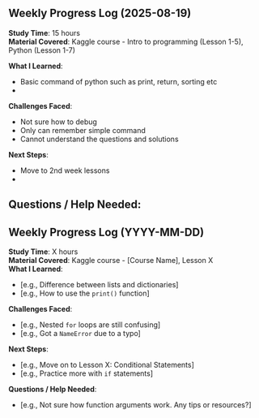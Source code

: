 ## Weekly Progress Log (2025-08-19)

**Study Time**: 15 hours  
**Material Covered**: Kaggle course - Intro to programming (Lesson 1-5), Python (Lesson 1-7)
                      
**What I Learned**:
- Basic command of python such as print, return, sorting etc
- 

**Challenges Faced**:
- Not sure how to debug
- Only can remember simple command
- Cannot understand the questions and solutions

**Next Steps**:
- Move to 2nd week lessons
- 

**Questions / Help Needed**:
- 


## Weekly Progress Log (YYYY-MM-DD)

**Study Time**: X hours  
**Material Covered**: Kaggle course - [Course Name], Lesson X  
**What I Learned**:
- [e.g., Difference between lists and dictionaries]
- [e.g., How to use the `print()` function]

**Challenges Faced**:
- [e.g., Nested `for` loops are still confusing]
- [e.g., Got a `NameError` due to a typo]

**Next Steps**:
- [e.g., Move on to Lesson X: Conditional Statements]
- [e.g., Practice more with `if` statements]

**Questions / Help Needed**:
- [e.g., Not sure how function arguments work. Any tips or resources?]
